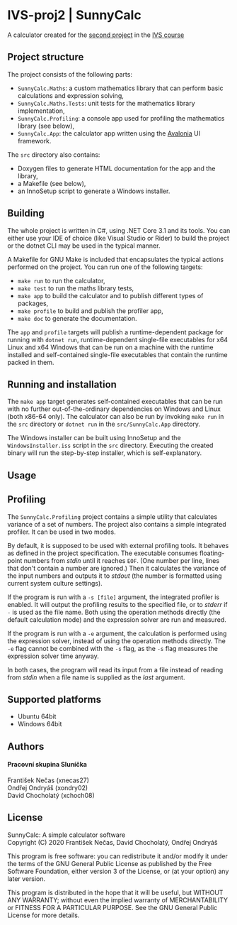 # IVS-proj2 | SunnyCalc

A calculator created for the [second project](http://ivs.fit.vutbr.cz/projekt-2_tymova_spoluprace2019-20.html) in the [IVS course](https://www.fit.vut.cz/study/course/13372/.en)

## Project structure

The project consists of the following parts:
- `SunnyCalc.Maths`: a custom mathematics library that can perform basic calculations and expression solving,
- `SunnyCalc.Maths.Tests`: unit tests for the mathematics library implementation,
- `SunnyCalc.Profiling`: a console app used for profiling the mathematics library (see below),
- `SunnyCalc.App`: the calculator app written using the [Avalonia](https://avaloniaui.net/) UI framework.

The `src` directory also contains:
- Doxygen files to generate HTML documentation for the app and the library,
- a Makefile (see below),
- an InnoSetup script to generate a Windows installer.

## Building

The whole project is written in C#, using .NET Core 3.1 and its tools. You can either
use your IDE of choice (like Visual Studio or Rider) to build the project or the dotnet
CLI may be used in the typical manner.

A Makefile for GNU Make is included that encapsulates the typical actions performed on the project. You can run one of the following targets:
- `make run` to run the calculator,
- `make test` to run the maths library tests, 
- `make app` to build the calculator and to publish different types of packages,
- `make profile` to build and publish the profiler app,
- `make doc` to generate the documentation.

The `app` and `profile` targets will publish a runtime-dependent package for running with `dotnet run`, runtime-dependent single-file executables for x64 Linux and x64 Windows that can be run on a machine with the runtime installed and self-contained single-file executables that contain the runtime packed in them.

## Running and installation

The `make app` target generates self-contained executables that can be run with no further out-of-the-ordinary dependencies on Windows and Linux (both x86-64 only). The calculator can also be run by invoking `make run` in the `src` directory or `dotnet run` in the `src/SunnyCalc.App` directory.

The Windows installer can be built using InnoSetup and the `WindowsInstaller.iss` script in the `src` directory. Executing the created binary will run the step-by-step installer, which is self-explanatory.

## Usage

## Profiling

The `SunnyCalc.Profiling` project contains a simple utility that calculates variance of a set of numbers.
The project also contains a simple integrated profiler. It can be used in two modes.

By default, it is supposed to be used with external profiling tools. It behaves as defined in the project specification.
The executable consumes floating-point numbers from _stdin_ until it reaches `EOF`.
(One number per line, lines that don't contain a number are ignored.)
Then it calculates the variance of the input numbers and outputs it to _stdout_ (the number is formatted using current system culture settings).
 
If the program is run with a `-s [file]` argument, the integrated profiler is enabled.
It will output the profiling results to the specified file, or to _stderr_ if `-` is used as the file name.
Both using the operation methods directly (the default calculation mode) and the expression solver are run and measured.

If the program is run with a `-e` argument, the calculation is performed using the expression solver, instead of using the operation methods
directly. The `-e` flag cannot be combined with the `-s` flag, as the `-s` flag measures the expression solver time anyway.

In both cases, the program will read its input from a file instead of reading from _stdin_ when a file name
is supplied as the _last_ argument.

## Supported platforms

- Ubuntu 64bit
- Windows 64bit

## Authors
#### Pracovní skupina Sluníčka
František Nečas (xnecas27) \
Ondřej Ondryáš (xondry02) \
David Chocholatý (xchoch08)

## License

SunnyCalc: A simple calculator software \
Copyright (C) 2020 František Nečas, David Chocholatý, Ondřej Ondryáš

This program is free software: you can redistribute it and/or modify
it under the terms of the GNU General Public License as published by
the Free Software Foundation, either version 3 of the License, or
(at your option) any later version.

This program is distributed in the hope that it will be useful,
but WITHOUT ANY WARRANTY; without even the implied warranty of
MERCHANTABILITY or FITNESS FOR A PARTICULAR PURPOSE.  See the
GNU General Public License for more details.
